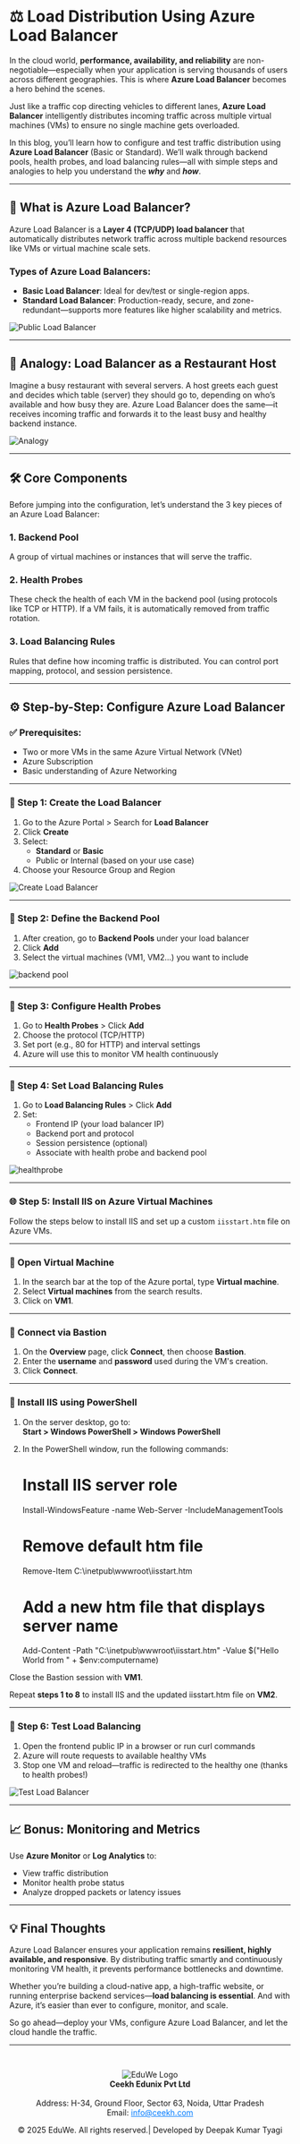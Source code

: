 # ⚖️ **Load Distribution Using Azure Load Balancer**

In the cloud world, **performance, availability, and reliability** are non-negotiable—especially when your application is serving thousands of users across different geographies. This is where **Azure Load Balancer** becomes a hero behind the scenes.

Just like a traffic cop directing vehicles to different lanes, **Azure Load Balancer** intelligently distributes incoming traffic across multiple virtual machines (VMs) to ensure no single machine gets overloaded.

In this blog, you’ll learn how to configure and test traffic distribution using **Azure Load Balancer** (Basic or Standard). We’ll walk through backend pools, health probes, and load balancing rules—all with simple steps and analogies to help you understand the ***why*** and ***how***.

---

## 🚦 What is Azure Load Balancer?

Azure Load Balancer is a **Layer 4 (TCP/UDP) load balancer** that automatically distributes network traffic across multiple backend resources like VMs or virtual machine scale sets.

### Types of Azure Load Balancers:
- **Basic Load Balancer**: Ideal for dev/test or single-region apps.
- **Standard Load Balancer**: Production-ready, secure, and zone-redundant—supports more features like higher scalability and metrics.

![Public Load Balancer](/media/blog44.png)

---

## 🧠 Analogy: Load Balancer as a Restaurant Host

Imagine a busy restaurant with several servers. A host greets each guest and decides which table (server) they should go to, depending on who’s available and how busy they are. Azure Load Balancer does the same—it receives incoming traffic and forwards it to the least busy and healthy backend instance.

![Analogy](/media/blog41.png)

---

## 🛠️ Core Components

Before jumping into the configuration, let’s understand the 3 key pieces of an Azure Load Balancer:

### 1. **Backend Pool**
A group of virtual machines or instances that will serve the traffic.

### 2. **Health Probes**
These check the health of each VM in the backend pool (using protocols like TCP or HTTP). If a VM fails, it is automatically removed from traffic rotation.

### 3. **Load Balancing Rules**
Rules that define how incoming traffic is distributed. You can control port mapping, protocol, and session persistence.

---

## ⚙️ Step-by-Step: Configure Azure Load Balancer

### ✅ Prerequisites:
- Two or more VMs in the same Azure Virtual Network (VNet)
- Azure Subscription
- Basic understanding of Azure Networking

---

### 🔧 Step 1: Create the Load Balancer

1. Go to the Azure Portal > Search for **Load Balancer**
2. Click **Create**
3. Select:
   - **Standard** or **Basic**
   - Public or Internal (based on your use case)
4. Choose your Resource Group and Region

![Create Load Balancer](/media/blog45.png)

---

### 🔗 Step 2: Define the Backend Pool

1. After creation, go to **Backend Pools** under your load balancer
2. Click **Add**
3. Select the virtual machines (VM1, VM2...) you want to include

![backend pool](/media/blog42.png)

---

### 💓 Step 3: Configure Health Probes

1. Go to **Health Probes** > Click **Add**
2. Choose the protocol (TCP/HTTP)
3. Set port (e.g., 80 for HTTP) and interval settings
4. Azure will use this to monitor VM health continuously

---

### 📜 Step 4: Set Load Balancing Rules

1. Go to **Load Balancing Rules** > Click **Add**
2. Set:
   - Frontend IP (your load balancer IP)
   - Backend port and protocol
   - Session persistence (optional)
   - Associate with health probe and backend pool

![healthprobe](/media/blog43.png)

---
### 🌐 Step 5: Install IIS on Azure Virtual Machines

Follow the steps below to install IIS and set up a custom `iisstart.htm` file on Azure VMs.

---

### 🔹 Open Virtual Machine

1. In the search bar at the top of the Azure portal, type **Virtual machine**.
2. Select **Virtual machines** from the search results.
3. Click on **VM1**.

---

### 🔹 Connect via Bastion

1. On the **Overview** page, click **Connect**, then choose **Bastion**.
2. Enter the **username** and **password** used during the VM's creation.
3. Click **Connect**.

---

### 🔹 Install IIS using PowerShell

1. On the server desktop, go to:  
   **Start > Windows PowerShell > Windows PowerShell**
2. In the PowerShell window, run the following commands:

   >  
   
   
      # Install IIS server role
      Install-WindowsFeature -name Web-Server -IncludeManagementTools

      # Remove default htm file
      Remove-Item  C:\inetpub\wwwroot\iisstart.htm

      # Add a new htm file that displays server name
      Add-Content -Path "C:\inetpub\wwwroot\iisstart.htm" -Value $("Hello World from " + $env:computername)

Close the Bastion session with **VM1**.

Repeat **steps 1 to 8** to install IIS and the updated iisstart.htm file on **VM2**.

---
### 🧪 Step 6: Test Load Balancing

1. Open the frontend public IP in a browser or run curl commands
2. Azure will route requests to available healthy VMs
3. Stop one VM and reload—traffic is redirected to the healthy one (thanks to health probes!)

![Test Load Balancer](/media/blog46.png)

---

## 📈 Bonus: Monitoring and Metrics

Use **Azure Monitor** or **Log Analytics** to:

- View traffic distribution
- Monitor health probe status
- Analyze dropped packets or latency issues

---

## 💡 Final Thoughts

Azure Load Balancer ensures your application remains **resilient, highly available, and responsive**. By distributing traffic smartly and continuously monitoring VM health, it prevents performance bottlenecks and downtime.

Whether you’re building a cloud-native app, a high-traffic website, or running enterprise backend services—**load balancing is essential**. And with Azure, it’s easier than ever to configure, monitor, and scale.

So go ahead—deploy your VMs, configure Azure Load Balancer, and let the cloud handle the traffic.

----
<div style="text-align: center; padding-top: 30px;">
  <img src="/images/logo.png" alt="EduWe Logo" style="max-width: 150px; height: auto;"/>
  
  <center><strong>Ceekh Edunix Pvt Ltd</strong></center><br>
    Address: H-34, Ground Floor, Sector 63, Noida, Uttar Pradesh<br>
    Email: <a href="mailto:info@ceekh.com" style="color: #007bff;">info@ceekh.com</a>
  </p>
  <p style="font-size: 14px; color: #555;"><center>© 2025 EduWe. All rights reserved.| Developed by Deepak Kumar Tyagi </center></p>
</div>
